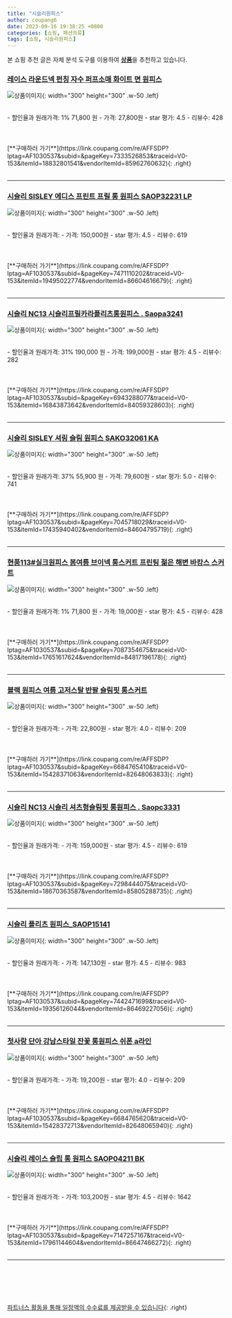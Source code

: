 ```yaml
---
title: "시슬리원피스"
author: coupang6
date: 2023-09-16 19:38:25 +0800
categories: [쇼핑, 패션의류]
tags: [쇼핑, 시슬리원피스]
---
```


본 쇼핑 추천 글은 자체 분석 도구를 이용하여 [**상품**](https://link.coupang.com/a/bao1ui)을 추천하고 있습니다.

### [레이스 라운드넥 펀칭 자수 퍼프소매 화이트 면 원피스](https://link.coupang.com/re/AFFSDP?lptag=AF1030537&subid=&pageKey=7333526853&traceid=V0-153&itemId=18832801541&vendorItemId=85962760632)

![상품이미지](https://thumbnail8.coupangcdn.com/thumbnails/remote/230x230ex/image/vendor_inventory/bd3d/5280b1f814ec7fc66e964bb925a1df90284b5aa9127138ce4642c00afa28.jpg){: width="300" height="300" .w-50 .left}


<br>
- 할인율과 원래가격: 1%  71,800   원
- 가격: 27,800원
- star 평가: 4.5
- 리뷰수: 428
<br>
<br>
<br>
<br>
[**구매하러 가기**](https://link.coupang.com/re/AFFSDP?lptag=AF1030537&subid=&pageKey=7333526853&traceid=V0-153&itemId=18832801541&vendorItemId=85962760632){: .right}
<br>
<br>

---

### [시슬리 SISLEY 에디스 프린트 프릴 롱 원피스 SAOP32231 LP](https://link.coupang.com/re/AFFSDP?lptag=AF1030537&subid=&pageKey=7471110202&traceid=V0-153&itemId=19495022774&vendorItemId=86604616679)

![상품이미지](https://thumbnail9.coupangcdn.com/thumbnails/remote/230x230ex/image/vendor_inventory/7113/3a1bfdbece71605d325cdcc971d6c9421f5b6c2f52c99b512cc7375911c7.jpg){: width="300" height="300" .w-50 .left}


<br>
- 할인율과 원래가격: 
- 가격: 150,000원
- star 평가: 4.5
- 리뷰수: 619
<br>
<br>
<br>
<br>
[**구매하러 가기**](https://link.coupang.com/re/AFFSDP?lptag=AF1030537&subid=&pageKey=7471110202&traceid=V0-153&itemId=19495022774&vendorItemId=86604616679){: .right}
<br>
<br>

---

### [시슬리 NC13 시슬리프릴카라플리츠롱원피스 . Saopa3241](https://link.coupang.com/re/AFFSDP?lptag=AF1030537&subid=&pageKey=6943288077&traceid=V0-153&itemId=16843873642&vendorItemId=84059328603)

![상품이미지](https://thumbnail6.coupangcdn.com/thumbnails/remote/230x230ex/image/vendor_inventory/87c1/ea8e2563199fecedeeaaf990a79499654d774732fc8adc549d38f2b6fb82.jpg){: width="300" height="300" .w-50 .left}


<br>
- 할인율과 원래가격: 31%  190,000   원
- 가격: 199,000원
- star 평가: 4.5
- 리뷰수: 282
<br>
<br>
<br>
<br>
[**구매하러 가기**](https://link.coupang.com/re/AFFSDP?lptag=AF1030537&subid=&pageKey=6943288077&traceid=V0-153&itemId=16843873642&vendorItemId=84059328603){: .right}
<br>
<br>

---

### [시슬리 SISLEY 셔링 슬림 원피스 SAKO32061 KA](https://link.coupang.com/re/AFFSDP?lptag=AF1030537&subid=&pageKey=7045718029&traceid=V0-153&itemId=17435940402&vendorItemId=84604795719)

![상품이미지](https://thumbnail10.coupangcdn.com/thumbnails/remote/230x230ex/image/vendor_inventory/1c6c/b500faf8dfb9bf23432627e49b01101848ccf28c01b8f51e0bff4d530e63.jpg){: width="300" height="300" .w-50 .left}


<br>
- 할인율과 원래가격: 37%  55,900   원
- 가격: 79,600원
- star 평가: 5.0
- 리뷰수: 741
<br>
<br>
<br>
<br>
[**구매하러 가기**](https://link.coupang.com/re/AFFSDP?lptag=AF1030537&subid=&pageKey=7045718029&traceid=V0-153&itemId=17435940402&vendorItemId=84604795719){: .right}
<br>
<br>

---

### [현품113#실크원피스 봄여름 브이넥 롱스커트 프린팅 젊은 해변 바캉스 스커트](https://link.coupang.com/re/AFFSDP?lptag=AF1030537&subid=&pageKey=7087354675&traceid=V0-153&itemId=17651617624&vendorItemId=84817196178)

![상품이미지](https://thumbnail9.coupangcdn.com/thumbnails/remote/230x230ex/image/vendor_inventory/d641/17f1ca5e020f6056f52f67fab059b2fdbb149ee67e7cde17c2b19785a875.jpg){: width="300" height="300" .w-50 .left}


<br>
- 할인율과 원래가격: 1%  71,800   원
- 가격: 19,000원
- star 평가: 4.5
- 리뷰수: 428
<br>
<br>
<br>
<br>
[**구매하러 가기**](https://link.coupang.com/re/AFFSDP?lptag=AF1030537&subid=&pageKey=7087354675&traceid=V0-153&itemId=17651617624&vendorItemId=84817196178){: .right}
<br>
<br>

---

### [블랙 원피스 여름 고저스탈 반팔 슬림핏 롱스커트](https://link.coupang.com/re/AFFSDP?lptag=AF1030537&subid=&pageKey=6684765410&traceid=V0-153&itemId=15428371063&vendorItemId=82648063833)

![상품이미지](https://thumbnail9.coupangcdn.com/thumbnails/remote/230x230ex/image/vendor_inventory/debf/c5c3adb5059f71fa20b4e53559fe6a4655a2e44f00f7bd904480faa5791c.png){: width="300" height="300" .w-50 .left}


<br>
- 할인율과 원래가격: 
- 가격: 22,800원
- star 평가: 4.0
- 리뷰수: 209
<br>
<br>
<br>
<br>
[**구매하러 가기**](https://link.coupang.com/re/AFFSDP?lptag=AF1030537&subid=&pageKey=6684765410&traceid=V0-153&itemId=15428371063&vendorItemId=82648063833){: .right}
<br>
<br>

---

### [시슬리 NC13 시슬리 셔츠형슬림핏 롱원피스 . Saopc3331](https://link.coupang.com/re/AFFSDP?lptag=AF1030537&subid=&pageKey=7298444075&traceid=V0-153&itemId=18670363587&vendorItemId=85805288735)

![상품이미지](https://thumbnail10.coupangcdn.com/thumbnails/remote/230x230ex/image/vendor_inventory/d83d/b68984ddcbf579d986fa66a9103931469d1858e220413729ba56bb0fcc81.jpg){: width="300" height="300" .w-50 .left}


<br>
- 할인율과 원래가격: 
- 가격: 159,000원
- star 평가: 4.5
- 리뷰수: 619
<br>
<br>
<br>
<br>
[**구매하러 가기**](https://link.coupang.com/re/AFFSDP?lptag=AF1030537&subid=&pageKey=7298444075&traceid=V0-153&itemId=18670363587&vendorItemId=85805288735){: .right}
<br>
<br>

---

### [시슬리 플리츠 원피스_SAOP15141](https://link.coupang.com/re/AFFSDP?lptag=AF1030537&subid=&pageKey=7442471699&traceid=V0-153&itemId=19356126044&vendorItemId=86469227056)

![상품이미지](https://thumbnail9.coupangcdn.com/thumbnails/remote/230x230ex/image/vendor_inventory/286e/13192a0201fa78532a5d3084eda9dd7e9ed3da05768e2e84713b7fe4dfa9.jpg){: width="300" height="300" .w-50 .left}


<br>
- 할인율과 원래가격: 
- 가격: 147,130원
- star 평가: 4.5
- 리뷰수: 983
<br>
<br>
<br>
<br>
[**구매하러 가기**](https://link.coupang.com/re/AFFSDP?lptag=AF1030537&subid=&pageKey=7442471699&traceid=V0-153&itemId=19356126044&vendorItemId=86469227056){: .right}
<br>
<br>

---

### [첫사랑 단아 강남스타일 잔꽃 롱원피스 쉬폰 a라인](https://link.coupang.com/re/AFFSDP?lptag=AF1030537&subid=&pageKey=6684765620&traceid=V0-153&itemId=15428372713&vendorItemId=82648065940)

![상품이미지](https://thumbnail6.coupangcdn.com/thumbnails/remote/230x230ex/image/vendor_inventory/a7f4/5301b29867310c9a48c87ed9006a1594e38aba6a05fe5b0fc62d5a587ada.png){: width="300" height="300" .w-50 .left}


<br>
- 할인율과 원래가격: 
- 가격: 19,200원
- star 평가: 4.0
- 리뷰수: 209
<br>
<br>
<br>
<br>
[**구매하러 가기**](https://link.coupang.com/re/AFFSDP?lptag=AF1030537&subid=&pageKey=6684765620&traceid=V0-153&itemId=15428372713&vendorItemId=82648065940){: .right}
<br>
<br>

---

### [시슬리 레이스 슬립 롱 원피스 SAOP04211 BK](https://link.coupang.com/re/AFFSDP?lptag=AF1030537&subid=&pageKey=7147257167&traceid=V0-153&itemId=17961144604&vendorItemId=86647466272)

![상품이미지](https://thumbnail7.coupangcdn.com/thumbnails/remote/230x230ex/image/vendor_inventory/59e6/02af72eb64457f73d22a667f60901bbc1ab98ba50b22717aa44a332e4beb.jpg){: width="300" height="300" .w-50 .left}


<br>
- 할인율과 원래가격: 
- 가격: 103,200원
- star 평가: 4.5
- 리뷰수: 1642
<br>
<br>
<br>
<br>
[**구매하러 가기**](https://link.coupang.com/re/AFFSDP?lptag=AF1030537&subid=&pageKey=7147257167&traceid=V0-153&itemId=17961144604&vendorItemId=86647466272){: .right}
<br>
<br>

---
<br><br><br><br><br> [파트너스 활동을 통해 일정액의 수수료를 제공받을 수 있습니다](https://link.coupang.com/a/bao1ui){: .right}